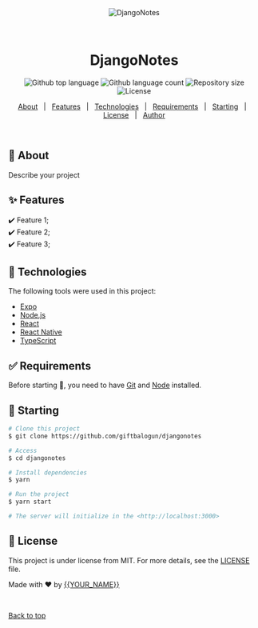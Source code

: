 <div align="center" id="top"> 
  <img src="./.github/app.gif" alt="DjangoNotes" />

  &#xa0;

  <!-- <a href="https://djangonotes.netlify.app">Demo</a> -->
</div>

<h1 align="center">DjangoNotes</h1>

<p align="center">
  <img alt="Github top language" src="https://img.shields.io/github/languages/top/giftbalogun/djangonotes?color=56BEB8">

  <img alt="Github language count" src="https://img.shields.io/github/languages/count/giftbalogun/djangonotes?color=56BEB8">

  <img alt="Repository size" src="https://img.shields.io/github/repo-size/giftbalogun/djangonotes?color=56BEB8">

  <img alt="License" src="https://img.shields.io/github/license/giftbalogun/djangonotes?color=56BEB8">

  <!-- <img alt="Github issues" src="https://img.shields.io/github/issues/giftbalogun/djangonotes?color=56BEB8" /> -->

  <!-- <img alt="Github forks" src="https://img.shields.io/github/forks/giftbalogun/djangonotes?color=56BEB8" /> -->

  <!-- <img alt="Github stars" src="https://img.shields.io/github/stars/giftbalogun/djangonotes?color=56BEB8" /> -->
</p>

<!-- Status -->

<!-- <h4 align="center"> 
	🚧  DjangoNotes 🚀 Under construction...  🚧
</h4> 

<hr> -->

<p align="center">
  <a href="#dart-about">About</a> &#xa0; | &#xa0; 
  <a href="#sparkles-features">Features</a> &#xa0; | &#xa0;
  <a href="#rocket-technologies">Technologies</a> &#xa0; | &#xa0;
  <a href="#white_check_mark-requirements">Requirements</a> &#xa0; | &#xa0;
  <a href="#checkered_flag-starting">Starting</a> &#xa0; | &#xa0;
  <a href="#memo-license">License</a> &#xa0; | &#xa0;
  <a href="https://github.com/giftbalogun" target="_blank">Author</a>
</p>

<br>

## :dart: About ##

Describe your project

## :sparkles: Features ##

:heavy_check_mark: Feature 1;\
:heavy_check_mark: Feature 2;\
:heavy_check_mark: Feature 3;

## :rocket: Technologies ##

The following tools were used in this project:

- [Expo](https://expo.io/)
- [Node.js](https://nodejs.org/en/)
- [React](https://pt-br.reactjs.org/)
- [React Native](https://reactnative.dev/)
- [TypeScript](https://www.typescriptlang.org/)

## :white_check_mark: Requirements ##

Before starting :checkered_flag:, you need to have [Git](https://git-scm.com) and [Node](https://nodejs.org/en/) installed.

## :checkered_flag: Starting ##

```bash
# Clone this project
$ git clone https://github.com/giftbalogun/djangonotes

# Access
$ cd djangonotes

# Install dependencies
$ yarn

# Run the project
$ yarn start

# The server will initialize in the <http://localhost:3000>
```

## :memo: License ##

This project is under license from MIT. For more details, see the [LICENSE](LICENSE.md) file.


Made with :heart: by <a href="https://github.com/giftbalogun" target="_blank">{{YOUR_NAME}}</a>

&#xa0;

<a href="#top">Back to top</a>
